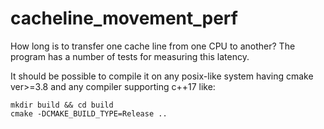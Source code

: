 # cacheline_movement_perf

How long is to transfer one cache line from one CPU to another? The program has a number of tests
for measuring this latency.

It should be possible to compile it on any posix-like system having cmake ver>=3.8 and any compiler
supporting c++17 like:

    mkdir build && cd build
    cmake -DCMAKE_BUILD_TYPE=Release ..
